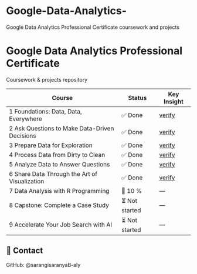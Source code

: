 # Google-Data-Analytics-
Google Data Analytics Professional Certificate coursework and projects
# Google Data Analytics Professional Certificate  
Coursework & projects repository  

| Course | Status | Key Insight |
|--------|--------|-------------|
| 1 Foundations: Data, Data, Everywhere | ✅ Done | [verify](https://coursera.org/share/78a688e181bf5b791406a0b3ac404439) 
| 2 Ask Questions to Make Data-Driven Decisions | ✅ Done | [verify](https://coursera.org/share/50e8ac0d64e58ad5629bb236c60ac22e)
| 3 Prepare Data for Exploration | ✅ Done | [verify](https://coursera.org/share/afd3848f061bafa78ffe7a200389d440)
| 4 Process Data from Dirty to Clean | ✅ Done | [verify](https://coursera.org/share/eed6f1ba42859b23bceecaafe44b239d)
| 5 Analyze Data to Answer Questions |✅ Done | [verify](https://coursera.org/share/6bf021ceab21ce851aadbf13349537a4)
| 6 Share Data Through the Art of Visualization |✅ Done  | [verify](https://coursera.org/share/ff06152d67a64bd0041a98a4a40910dc)
| 7 Data Analysis with R Programming | 🔄 10 % | — |
| 8 Capstone: Complete a Case Study | ⏳ Not started | — |
| 9 Accelerate Your Job Search with AI | ⏳ Not started | — |

## 📧 Contact
GitHub: @sarangisaranyaB-aly
